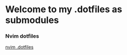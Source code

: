 # Welcome to my .dotfiles as submodules

### Nvim dotfiles

[nvim .dotfiles](https://github.com/MateusGuedess/dotfiles-nvim/tree/138efc9283be4acc156dcf9cbda4d41eff11086f)
